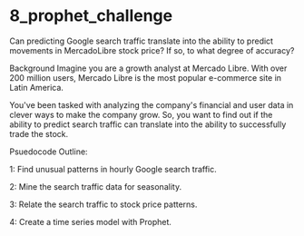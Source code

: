 # 8_prophet_challenge
Can predicting Google search traffic translate into the ability to predict movements in MercadoLibre stock price?  If so, to what degree of accuracy?


Background
Imagine you are a growth analyst at Mercado Libre.  With over 200 million users, Mercado Libre is the most popular e-commerce site in Latin America. 

You've been tasked with analyzing the company's financial and user data in clever ways to make the company grow. So, you want to find out if the ability to predict search traffic can translate into the ability to successfully trade the stock.

Psuedocode Outline:

1: Find unusual patterns in hourly Google search traffic.

2: Mine the search traffic data for seasonality.

3: Relate the search traffic to stock price patterns.

4: Create a time series model with Prophet.
